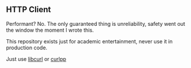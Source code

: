 ## HTTP Client

Performant? No. The only guaranteed thing is unreliability, safety went out the window the moment I wrote this.

This repository exists just for academic entertainment, never use it in production code.

Just use [libcurl](https://curl.se/libcurl/) or [curlpp](https://www.curlpp.org/)
